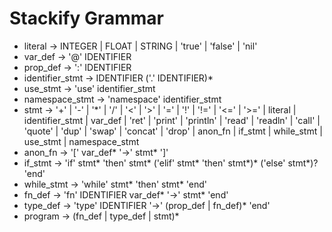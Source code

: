 # Stackify Grammar
* literal -> INTEGER | FLOAT | STRING | 'true' | 'false' | 'nil'
* var_def -> '@' IDENTIFIER
* prop_def -> ':' IDENTIFIER
* identifier_stmt -> IDENTIFIER ('.' IDENTIFIER)*
* use_stmt -> 'use' identifier_stmt
* namespace_stmt -> 'namespace' identifier_stmt
* stmt -> '+' | '-' | '*' | '/' | '<' | '>' | '=' | '!' | '!=' | '<=' | '>=' | literal | identifier_stmt
            | var_def | 'ret' | 'print' | 'println' | 'read' | 'readln' | 'call' | 'quote' | 'dup' | 'swap' | 'concat' | 'drop'
            | anon_fn | if_stmt | while_stmt | use_stmt | namespace_stmt
* anon_fn -> '[' var_def* '->' stmt* ']'
* if_stmt -> 'if' stmt* 'then' stmt* ('elif' stmt* 'then' stmt*)* ('else' stmt*)? 'end'
* while_stmt -> 'while' stmt* 'then' stmt* 'end'
* fn_def -> 'fn' IDENTIFIER var_def* '->' stmt* 'end'
* type_def -> 'type' IDENTIFIER '->' (prop_def | fn_def)* 'end'
* program -> (fn_def | type_def | stmt)*